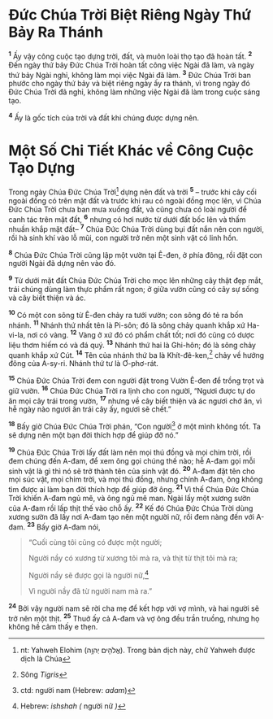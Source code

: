 # Ðức Chúa Trời Biệt Riêng Ngày Thứ Bảy Ra Thánh

<sup><b>1</b></sup> Ấy vậy công cuộc tạo dựng trời, đất, và muôn loài thọ tạo đã hoàn tất. <sup><b>2</b></sup> Ðến ngày thứ bảy Ðức Chúa Trời hoàn tất công việc Ngài đã làm, và ngày thứ bảy Ngài nghỉ, không làm mọi việc Ngài đã làm. <sup><b>3</b></sup> Ðức Chúa Trời ban phước cho ngày thứ bảy và biệt riêng ngày ấy ra thánh, vì trong ngày đó Ðức Chúa Trời đã nghỉ, không làm những việc Ngài đã làm trong cuộc sáng tạo.

<sup><b>4</b></sup> Ấy là gốc tích của trời và đất khi chúng được dựng nên.

# Một Số Chi Tiết Khác về Công Cuộc Tạo Dựng

Trong ngày Chúa Ðức Chúa Trời[^1-4d51c2ff-30f1-4225-a275-63b76d7df64e] dựng nên đất và trời <sup><b>5</b></sup> – trước khi cây cối ngoài đồng có trên mặt đất và trước khi rau cỏ ngoài đồng mọc lên, vì Chúa Ðức Chúa Trời chưa ban mưa xuống đất, và cũng chưa có loài người để canh tác trên mặt đất, <sup><b>6</b></sup> nhưng có hơi nước từ dưới đất bốc lên và thấm nhuần khắp mặt đất– <sup><b>7</b></sup> Chúa Ðức Chúa Trời dùng bụi đất nắn nên con người, rồi hà sinh khí vào lỗ mũi, con người trở nên một sinh vật có linh hồn.

<sup><b>8</b></sup> Chúa Ðức Chúa Trời cũng lập một vườn tại Ê-đen, ở phía đông, rồi đặt con người Ngài đã dựng nên vào đó.

<sup><b>9</b></sup> Từ dưới mặt đất Chúa Ðức Chúa Trời cho mọc lên những cây thật đẹp mắt, trái chúng dùng làm thực phẩm rất ngon; ở giữa vườn cũng có cây sự sống và cây biết thiện và ác.

<sup><b>10</b></sup> Có một con sông từ Ê-đen chảy ra tưới vườn; con sông đó tẻ ra bốn nhánh. <sup><b>11</b></sup> Nhánh thứ nhất tên là Pi-sôn; đó là sông chảy quanh khắp xứ Ha-vi-la, nơi có vàng. <sup><b>12</b></sup> Vàng ở xứ đó có phẩm chất tốt; nơi đó cũng có dược liệu thơm hiếm có và đá quý. <sup><b>13</b></sup> Nhánh thứ hai là Ghi-hôn; đó là sông chảy quanh khắp xứ Cút. <sup><b>14</b></sup> Tên của nhánh thứ ba là Khít-đê-ken,[^2-4d51c2ff-30f1-4225-a275-63b76d7df64e] chảy về hướng đông của A-sy-ri. Nhánh thứ tư là Ơ-phơ-rát.

<sup><b>15</b></sup> Chúa Ðức Chúa Trời đem con người đặt trong Vườn Ê-đen để trồng trọt và giữ vườn. <sup><b>16</b></sup> Chúa Ðức Chúa Trời ra lịnh cho con người, “Ngươi được tự do ăn mọi cây trái trong vườn, <sup><b>17</b></sup> nhưng về cây biết thiện và ác ngươi chớ ăn, vì hễ ngày nào ngươi ăn trái cây ấy, ngươi sẽ chết.”

<sup><b>18</b></sup> Bấy giờ Chúa Ðức Chúa Trời phán, “Con người[^3-4d51c2ff-30f1-4225-a275-63b76d7df64e] ở một mình không tốt. Ta sẽ dựng nên một bạn đời thích hợp để giúp đỡ nó.”

<sup><b>19</b></sup> Chúa Ðức Chúa Trời lấy đất làm nên mọi thú đồng và mọi chim trời, rồi đem chúng đến A-đam, để xem ông gọi chúng thế nào; hễ A-đam gọi mỗi sinh vật là gì thì nó sẽ trở thành tên của sinh vật đó. <sup><b>20</b></sup> A-đam đặt tên cho mọi súc vật, mọi chim trời, và mọi thú đồng, nhưng chính A-đam, ông không tìm được ai làm bạn đời thích hợp để giúp đỡ ông. <sup><b>21</b></sup> Vì thế Chúa Ðức Chúa Trời khiến A-đam ngủ mê, và ông ngủ mê man. Ngài lấy một xương sườn của A-đam rồi lấp thịt thế vào chỗ ấy. <sup><b>22</b></sup> Kế đó Chúa Ðức Chúa Trời dùng xương sườn đã lấy nơi A-đam tạo nên một người nữ, rồi đem nàng đến với A-đam. <sup><b>23</b></sup> Bấy giờ A-đam nói,

> “Cuối cùng tôi cũng có được một người;
>
> Người nầy có xương từ xương tôi mà ra, và thịt từ thịt tôi mà ra;
>
> Người nầy sẽ được gọi là người nữ,[^4-4d51c2ff-30f1-4225-a275-63b76d7df64e]
>
> Vì người nầy đã từ người nam mà ra.”

<sup><b>24</b></sup> Bởi vậy người nam sẽ rời cha mẹ để kết hợp với vợ mình, và hai người sẽ trở nên một thịt. <sup><b>25</b></sup> Thuở ấy cả A-đam và vợ ông đều trần truồng, nhưng họ không hề cảm thấy e thẹn.

[^1-4d51c2ff-30f1-4225-a275-63b76d7df64e]: nt: Yahweh Elohim (אֱלֹהִ֖ים יְהוָ֥ה). Trong bản dịch này, chữ Yahweh được dịch là Chúa

[^2-4d51c2ff-30f1-4225-a275-63b76d7df64e]: Sông _Tigris_

[^3-4d51c2ff-30f1-4225-a275-63b76d7df64e]: ctd: người nam (Hebrew: _adam_)

[^4-4d51c2ff-30f1-4225-a275-63b76d7df64e]: Hebrew: _ishshah (_ người nữ _)_
